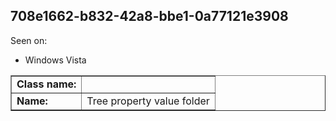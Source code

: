 ## 708e1662-b832-42a8-bbe1-0a77121e3908

Seen on:
* Windows Vista

<table border="1" class="docutils">
  <tbody>
    <tr>
      <td><b>Class name:</b></td>
      <td>&nbsp;</td>
    </tr>
    <tr>
      <td><b>Name:</b></td>
      <td>Tree property value folder</td>
    </tr>
  </tbody>
</table>

